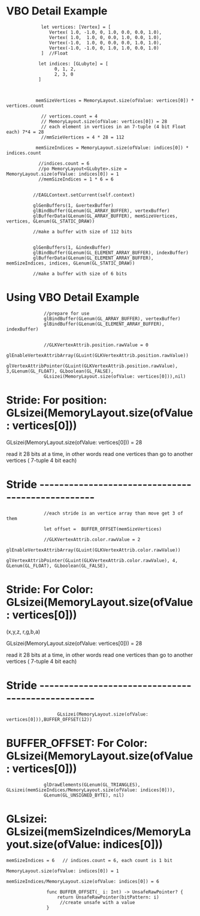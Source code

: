 # VBO Detail Example


                 let vertices: [Vertex] = [
                    Vertex( 1.0, -1.0, 0, 1.0, 0.0, 0.0, 1.0),
                    Vertex( 1.0,  1.0, 0, 0.0, 1.0, 0.0, 1.0),
                    Vertex(-1.0,  1.0, 0, 0.0, 0.0, 1.0, 1.0),
                    Vertex(-1.0, -1.0, 0, 1.0, 1.0, 0.0, 1.0)
                 ]  //Float

                let indices: [GLubyte] = [
                      0, 1, 2,
                      2, 3, 0
                ]



               memSizeVertices = MemoryLayout.size(ofValue: vertices[0]) * vertices.count
               
                 // vertices.count = 4
                 // MemoryLayout.size(ofValue: vertices[0]) = 28
                 // each element in vertices in an 7-tuple (4 bit Float each) 7*4 = 28
                 //mmSzieVertices = 4 * 28 = 112
      
               memSizeIndices = MemoryLayout.size(ofValue: indices[0]) * indices.count
               
                //indices.count = 6
                //po MemoryLayout<GLubyte>.size = MemoryLayout.size(ofValue: indices[0]) = 1
                //memSizeIndices = 1 * 6 = 6


              //EAGLContext.setCurrent(self.context)

              glGenBuffers(1, &vertexBuffer)
              glBindBuffer(GLenum(GL_ARRAY_BUFFER), vertexBuffer)
              glBufferData(GLenum(GL_ARRAY_BUFFER), memSizeVertices, vertices, GLenum(GL_STATIC_DRAW))
              
              //make a buffer with size of 112 bits


              glGenBuffers(1, &indexBuffer)
              glBindBuffer(GLenum(GL_ELEMENT_ARRAY_BUFFER), indexBuffer)
              glBufferData(GLenum(GL_ELEMENT_ARRAY_BUFFER), memSizeIndices, indices, GLenum(GL_STATIC_DRAW))
              
              //make a buffer with size of 6 bits
              
              
              
# Using VBO Detail Example

                  //prepare for use
                  glBindBuffer(GLenum(GL_ARRAY_BUFFER), vertexBuffer)
                  glBindBuffer(GLenum(GL_ELEMENT_ARRAY_BUFFER), indexBuffer)
                

                  //GLKVertexAttrib.position.rawValue = 0 
                  glEnableVertexAttribArray(GLuint(GLKVertexAttrib.position.rawValue))
                  glVertexAttribPointer(GLuint(GLKVertexAttrib.position.rawValue), 3,GLenum(GL_FLOAT), GLboolean(GL_FALSE), 
                  GLsizei(MemoryLayout.size(ofValue: vertices[0])),nil)
                  
# Stride: For position:  GLsizei(MemoryLayout.size(ofValue: vertices[0]))

   GLsizei(MemoryLayout.size(ofValue: vertices[0])) = 28
   
   read it 28 bits at a time, in other words read one vertices than go to another vertices ( 7-tuple 4 bit each)


# Stride -------------------------------------------------

                  //each stride is an vertice array than move get 3 of them

                  let offset =  BUFFER_OFFSET(memSizeVertices)

                  //GLKVertexAttrib.color.rawValue = 2
                  glEnableVertexAttribArray(GLuint(GLKVertexAttrib.color.rawValue))
                  glVertexAttribPointer(GLuint(GLKVertexAttrib.color.rawValue), 4, GLenum(GL_FLOAT), GLboolean(GL_FALSE),  
# Stride: For Color:  GLsizei(MemoryLayout.size(ofValue: vertices[0]))
   (x,y,z, r,g,b,a)

   GLsizei(MemoryLayout.size(ofValue: vertices[0])) = 28
   
   read it 28 bits at a time, in other words read one vertices than go to another vertices ( 7-tuple 4 bit each)


# Stride -------------------------------------------------

                       GLsizei(MemoryLayout.size(ofValue: vertices[0])),BUFFER_OFFSET(12))
                       
# BUFFER_OFFSET: For Color:  GLsizei(MemoryLayout.size(ofValue: vertices[0]))

                  glDrawElements(GLenum(GL_TRIANGLES), GLsizei(memSizeIndices/MemoryLayout.size(ofValue: indices[0])), 
                  GLenum(GL_UNSIGNED_BYTE), nil)
                  
# GLsizei: GLsizei(memSizeIndices/MemoryLayout.size(ofValue: indices[0]))
    memSizeIndices = 6   // indices.count = 6, each count is 1 bit
    
    MemoryLayout.size(ofValue: indices[0]) = 1

    memSizeIndices/MemoryLayout.size(ofValue: indices[0]) = 6

                   func BUFFER_OFFSET(_ i: Int) -> UnsafeRawPointer? {
                       return UnsafeRawPointer(bitPattern: i)
                        //create unsafe with a value
                   }
                  



